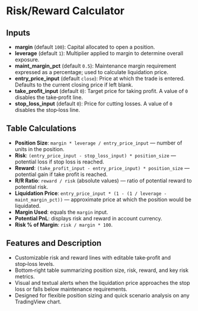 # Risk/Reward Calculator

## Inputs
- **margin** (default `100`): Capital allocated to open a position.
- **leverage** (default `1`): Multiplier applied to margin to determine overall exposure.
- **maint_margin_pct** (default `0.5`): Maintenance margin requirement expressed as a percentage; used to calculate liquidation price.
- **entry_price_input** (default `close`): Price at which the trade is entered. Defaults to the current closing price if left blank.
- **take_profit_input** (default `0`): Target price for taking profit. A value of `0` disables the take‑profit line.
- **stop_loss_input** (default `0`): Price for cutting losses. A value of `0` disables the stop‑loss line.

## Table Calculations
- **Position Size**: `margin * leverage / entry_price_input` — number of units in the position.
- **Risk**: `(entry_price_input - stop_loss_input) * position_size` — potential loss if stop loss is reached.
- **Reward**: `(take_profit_input - entry_price_input) * position_size` — potential gain if take profit is reached.
- **R/R Ratio**: `reward / risk` (absolute values) — ratio of potential reward to potential risk.
- **Liquidation Price**: `entry_price_input * (1 - (1 / leverage - maint_margin_pct))` — approximate price at which the position would be liquidated.
- **Margin Used**: equals the `margin` input.
- **Potential PnL**: displays risk and reward in account currency.
- **Risk % of Margin**: `risk / margin * 100`.

## Features and Description
- Customizable risk and reward lines with editable take‑profit and stop‑loss levels.
- Bottom‑right table summarizing position size, risk, reward, and key risk metrics.
- Visual and textual alerts when the liquidation price approaches the stop loss or falls below maintenance requirements.
- Designed for flexible position sizing and quick scenario analysis on any TradingView chart.

